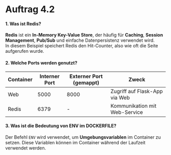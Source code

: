 # Auftrag 4.2












#### 1. Was ist Redis?

**Redis** ist ein **In-Memory Key-Value Store**, der häufig für **Caching**, **Session Management**, **Pub/Sub** und einfache Datenpersistenz verwendet wird.  
In diesem Beispiel speichert Redis den Hit-Counter, also wie oft die Seite aufgerufen wurde.

#### 2. Welche Ports werden genutzt?

| Container | Interner Port | Externer Port (gemappt) | Zweck                         |
| --------- | ------------- | ----------------------- | ----------------------------- |
| Web       | 5000          | 8000                    | Zugriff auf Flask-App via Web |
| Redis     | 6379          | -                       | Kommunikation mit Web-Service |

#### 3. Was ist die Bedeutung von ENV im DOCKERFILE?

 Der Befehl `ENV` wird verwendet, um **Umgebungsvariablen** im Container zu setzen. Diese Variablen können im Container während der Laufzeit verwendet werden.